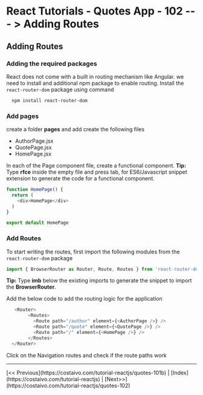 # React Tutorials - Quotes App - 102 --- > Adding Routes

## Adding Routes

### Adding the required packages

React does not come with a built in routing mechanism like Angular. we need to install and additional npm package to enable routing.
Install the `react-router-dom` package using command

``` bash
  npm install react-router-dom
```

### Add pages

create a folder **pages** and add create the following files 
- AuthorPage.jsx
- QuotePage.jsx
- HomePage.jsx

In each of the Page component file, create a functional component. 
**Tip:** Type **rfce** inside the empty file and press tab, for ES6/Javascript snippet extension to generate the code for a functional component.

``` javascript
function HomePage() {
  return (
    <div>HomePage</div>
  )
}

export default HomePage
```

### Add Routes

To start writing the routes, first import the following modules from the `react-router-dom` package

``` javascript
import { BrowserRouter as Router, Route, Routes } from 'react-router-dom';
```

**Tip:** Type **imb** below the existing imports to generate the snippet to import the **BrowserRouter**.

Add the below code to add the routing logic for the application

``` javascript
   <Router>
        <Routes>
          <Route path="/author" element={<AuthorPage />} />
          <Route path="/quote" element={<QuotePage />} />
          <Route path="/" element={<HomePage />} />
        </Routes>
  </Router>
```

Click on the Navigation routes and check if the route paths work

<hr/>
[<< Previous](https://costaivo.com/tutorial-reactjs/quotes-101b) |  [Index](https://costaivo.com/tutorial-reactjs) |  [Next>>](https://costaivo.com/tutorial-reactjs/quotes-102) 

